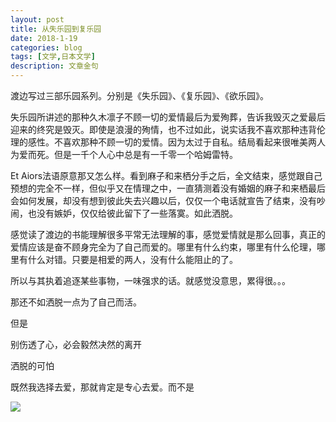 ```yaml
---
layout: post
title: 从失乐园到复乐园
date: 2018-1-19
categories: blog
tags: [文学,日本文学]
description: 文章金句
---
```

  
渡边写过三部乐园系列。分别是《失乐园》、《复乐园》、《欲乐园》。

失乐园所讲述的那种久木凛子不顾一切的爱情最后为爱殉葬，告诉我毁灭之爱最后迎来的终究是毁灭。即使是浪漫的殉情，也不过如此，说实话我不喜欢那种违背伦理的感性。不喜欢那种不顾一切的爱情。因为太过于自私。结局看起来很唯美两人为爱而死。但是一千个人心中总是有一千零一个哈姆雷特。

Et Aiors法语原意那又怎么样。看到麻子和来栖分手之后，全文结束，感觉跟自己预想的完全不一样，但似乎又在情理之中，一直猜测着没有婚姻的麻子和来栖最后会如何发展，却没有想到彼此失去兴趣以后，仅仅一个电话就宣告了结束，没有吵闹，也没有嫉妒，仅仅给彼此留下了一些落寞。如此洒脱。



感觉读了渡边的书能理解很多平常无法理解的事，感觉爱情就是那么回事，真正的爱情应该是奋不顾身完全为了自己而爱的。哪里有什么约束，哪里有什么伦理，哪里有什么对错。只要是相爱的两人，没有什么能阻止的了。



所以与其执着追逐某些事物，一味强求的话。就感觉没意思，累得很。。。


那还不如洒脱一点为了自己而活。


但是


别伤透了心，必会毅然决然的离开


洒脱的可怕


既然我选择去爱，那就肯定是专心去爱。而不是



<img src="https://boke-1255854593.cos.ap-shanghai.myqcloud.com/%E5%8D%9A%E5%AE%A2/%E4%BB%8E%E5%A4%B1%E4%B9%90%E5%9B%AD.jpg">

